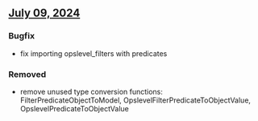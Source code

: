 ## [July 09, 2024](https://github.com/OpsLevel/terraform-provider-opslevel/compare/v1.1.2...v1.1.3)
### Bugfix
- fix importing opslevel_filters with predicates
### Removed
- remove unused type conversion functions: FilterPredicateObjectToModel, OpslevelFilterPredicateToObjectValue, OpslevelPredicateToObjectValue